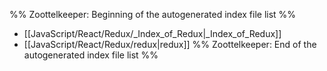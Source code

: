 %% Zoottelkeeper: Beginning of the autogenerated index file list  %%
-  [[JavaScript/React/Redux/_Index_of_Redux|_Index_of_Redux]]
-  [[JavaScript/React/Redux/redux|redux]]
%% Zoottelkeeper: End of the autogenerated index file list  %%
